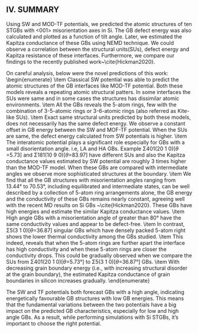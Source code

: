 ## IV. SUMMARY

Using SW and MOD-TF potentials, we predicted the atomic structures of ten STGBs with <001> misorientation axes in Si.
The GB defect energy was also calculated and plotted as a function of tilt angle.
Later, we estimated the Kapitza conductance of these GBs using NEMD technique.
We could observe a correlation between the structural units(SUs), defect energy and Kapitza resistance of these interfaces.
Furthermore, we compare our findings to the recently published work~\cite{Hickman2020}.

On careful analysis, below were the novel predictions of this work:
\begin{enumerate}
\item  Classical SW potential was able to predict the atomic structures of the GB interfaces like MOD-TF potential. Both these models reveals a repeating atomic structural patters. In some interfaces the SUs were same and in some cases the structures has dissimilar atomic environments.
\item  All the GBs reveals the 5-atom rings, few with the combination of 3-5-atomic rings or 3-6-atomic rings (also referred as Kite-like SUs).
\item  Exact same structural units predicted by both these models, does not necessarily has the same defect energy. We observe a constant offset in GB energy between the SW and MOF-TF potential. When the SUs are same, the defect energy calculated from SW potentials is higher.
\item  The interatomic potential plays a significant role especially for GBs with a small disorientation angle. i.e, LA and HA GBs. Example Σ401(20 1 0)[$\theta$ =5.73] and Σ181(10 9 0)[$\theta$=83.97] have different SUs and also the Kapitza conductance values estimated by SW potential are roughly 3 times higher than the MOD-TF model. When these GBs are compared with intermediate angles we observe more sophisticated structures at the boundary.
\item  We find that all the GB structures with misorientation angles ranging from 13.44° to 70.53°, including equilibrated and intermediate states, can be well described by a collection of 5-atom ring arrangements alone, the GB energy and the conductivity of these GBs remains nearly constant, agreeing well with the recent MD results on Si GBs ~\cite{Hickman2020}. These GBs have high energies and estimate the similar Kapitza conductance values.
\item  High angle GBs with a misorientation angle of greater than 80° have the same conductivity values and appear to be defect-free.
\item  In contrast, Σ5(3 1 0)[$\theta$=36.87] singular GBs which have densely packed 5-atom right shows the lower thermal conductivity among the GBs studied.
\item This indeed, reveals that when the 5-atom rings are further apart the interface has high conductivity and when these 5-atom rings are closer the conductivity drops. This could be gradually observed when we compare the SUs from Σ401(20 1 0)[$\theta$=5.73°] to Σ5(3 1 0)[$\theta$=36.87°] GBs.
\item  With decreasing grain boundary energy (i.e., with increasing structural disorder at the grain boundary), the estimated Kapitza conductance of grain boundaries in silicon increases gradually.
\end{enumerate}

The SW and TF potentials both forecast GBs with a high angle, indicating energetically favourable GB structures with low GB energies.
This means that the fundamental variations between the two potentials have a big impact on the predicted GB characteristics, especially for low and high angle GBs.
As a result, while performing simulations with Si STGBs, it’s important to choose the right potential.
